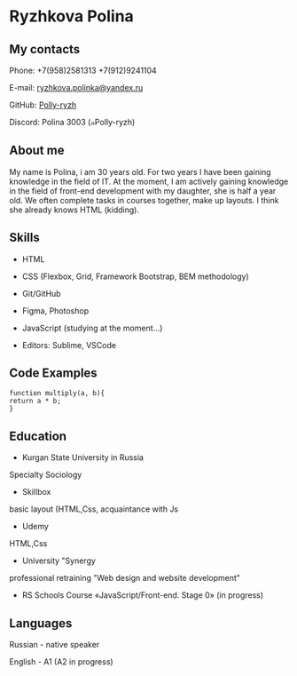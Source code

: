 
# Ryzhkova Polina

## My contacts

Phone: +7(958)2581313
       +7(912)9241104


E-mail: ryzhkova.polinka@yandex.ru


GitHub: [Polly-ryzh](https://github.com/Polly-ryzh/)


Discord: Polina 3003 (๑Polly-ryzh)

## About me
My name is Polina, i am 30 years old. For two years I have been gaining knowledge in the field of IT. At the moment, I am actively gaining knowledge in the field of front-end development with my daughter, she is half a year old. We often complete tasks in courses together, make up layouts. I think she already knows HTML (kidding).

## Skills
* HTML


* CSS (Flexbox, Grid, Framework Bootstrap, BEM methodology)


* Git/GitHub


* Figma, Photoshop

* JavaScript (studying at the moment...)

* Editors: Sublime, VSCode

## Code Examples
```
function multiply(a, b){
return a * b;
}
```
## Education
* Kurgan State University in Russia


Specialty Sociology


* Skillbox


basic layout (HTML,Css, acquaintance with Js


* Udemy


HTML,Css


* University "Synergy


professional retraining "Web design and website development"


* RS Schools Course «JavaScript/Front-end. Stage 0» (in progress)

## Languages
Russian - native speaker


English - A1 (A2 in progress)

